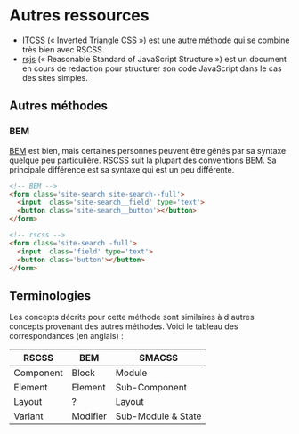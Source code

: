 # Autres ressources

 * [ITCSS](https://speakerdeck.com/dafed/managing-css-projects-with-itcss#49) (« Inverted Triangle CSS ») est une autre méthode qui se combine très bien avec RSCSS.
 * [rsjs](http://ricostacruz.com/rsjs/) (« Reasonable Standard of JavaScript Structure ») est un document en cours de redaction pour structurer son code JavaScript dans le cas des sites simples.

Autres méthodes
---------------

### BEM
[BEM] est bien, mais certaines personnes peuvent être gênés par sa syntaxe quelque peu particulière. RSCSS suit la plupart des conventions BEM. Sa principale différence est sa syntaxe qui est un peu différente.

```html
<!-- BEM -->
<form class='site-search site-search--full'>
  <input  class='site-search__field' type='text'>
  <button class='site-search__button'></button>
</form>
```

```html
<!-- rscss -->
<form class='site-search -full'>
  <input  class='field' type='text'>
  <button class='button'></button>
</form>
```

## Terminologies

Les concepts décrits pour cette méthode sont similaires à d'autres concepts provenant des autres méthodes.
Voici le tableau des correspondances (en anglais) :

| RSCSS     | BEM      | SMACSS        |
| ---       | ---      | ---           |
| Component | Block    | Module        |
| Element   | Element  | Sub-Component |
| Layout    | ?        | Layout        |
| Variant   | Modifier | Sub-Module & State |

[BEM]: http://bem.info/
[Smacss]: https://smacss.com/
